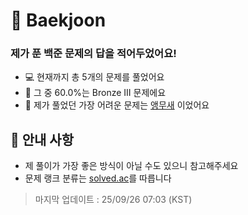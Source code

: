 # 📖 Baekjoon
### 제가 푼 백준 문제의 답을 적어두었어요!
- 💻 현재까지 총 5개의 문제를 풀었어요
- 🥉 그 중 60.0%는 Bronze III 문제에요
- 🥈 제가 풀었던 가장 어려운 문제는 [앵무새](https://www.acmicpc.net/problem/14713) 이었어요

## 🍙 안내 사항
- 제 풀이가 가장 좋은 방식이 아닐 수도 있으니 참고해주세요
- 문제 랭크 분류는 [solved.ac](https://solved.ac/)를 따릅니다
> 마지막 업데이트 : 25/09/26 07:03 (KST)
